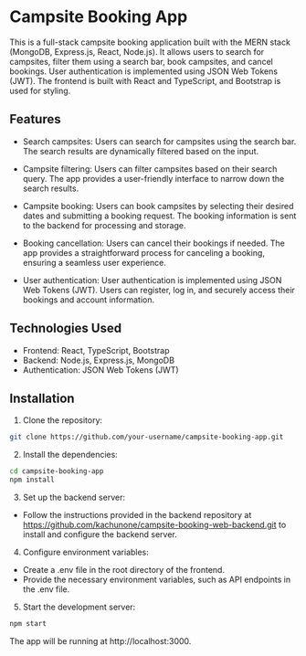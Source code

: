 # Campsite Booking App

This is a full-stack campsite booking application built with the MERN stack (MongoDB, Express.js, React, Node.js). It allows users to search for campsites, filter them using a search bar, book campsites, and cancel bookings. User authentication is implemented using JSON Web Tokens (JWT). The frontend is built with React and TypeScript, and Bootstrap is used for styling.

## Features

- Search campsites: Users can search for campsites using the search bar. The search results are dynamically filtered based on the input.

- Campsite filtering: Users can filter campsites based on their search query. The app provides a user-friendly interface to narrow down the search results.

- Campsite booking: Users can book campsites by selecting their desired dates and submitting a booking request. The booking information is sent to the backend for processing and storage.

- Booking cancellation: Users can cancel their bookings if needed. The app provides a straightforward process for canceling a booking, ensuring a seamless user experience.

- User authentication: User authentication is implemented using JSON Web Tokens (JWT). Users can register, log in, and securely access their bookings and account information.

## Technologies Used

- Frontend: React, TypeScript, Bootstrap
- Backend: Node.js, Express.js, MongoDB
- Authentication: JSON Web Tokens (JWT)

## Installation

1. Clone the repository:

```bash
git clone https://github.com/your-username/campsite-booking-app.git
```

2. Install the dependencies:

```bash 
cd campsite-booking-app
npm install
```
3. Set up the backend server:

- Follow the instructions provided in the backend repository at https://github.com/kachunone/campsite-booking-web-backend.git to install and configure the backend server.
4. Configure environment variables:

- Create a .env file in the root directory of the frontend.
- Provide the necessary environment variables, such as API endpoints in the .env file.

5. Start the development server:

```bash
npm start
```

The app will be running at http://localhost:3000.


